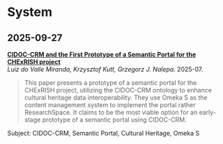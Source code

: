# System
## 2025-09-27
[**CIDOC-CRM and the First Prototype of a Semantic Portal for the CHExRISH project**](https://ceur-ws.org/Vol-4009/paper_14.pdf)  
*Luiz do Valle Miranda, Krzysztof Kutt, Grzegorz J. Nalepa.* 2025-07.
> This paper presents a prototype of a semantic portal for the CHExRISH project, utilizing the CIDOC-CRM ontology to enhance cultural heritage data interoperability. They use Omeka S as the content management system to implement the portal rather ResearchSpace. It claims to be the most viable option for an early-stage prototype of a semantic portal using CIDOC-CRM. 

Subject: CIDOC-CRM, Semantic Portal, Cultural Heritage, Omeka S

